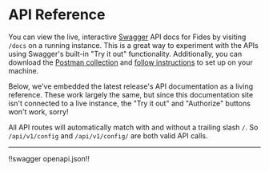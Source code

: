 # API Reference

You can view the live, interactive [Swagger](https://swagger.io/docs/) API docs for Fides by visiting `/docs` on a running instance. This is a great way to experiment with the APIs using Swagger's built-in "Try it out" functionality.
Additionally, you can download the [Postman collection](../development/postman/Fides.postman_collection.json) and [follow instructions](../development/postman/using_postman.md) to set up on your machine.

Below, we've embedded the latest release's API documentation as a living reference. These work largely the same, but since this documentation site isn't connected to a live instance, the "Try it out" and "Authorize" buttons won't work, sorry!

All API routes will automatically match with and without a trailing slash `/`. So `/api/v1/config` and `/api/v1/config/` are both valid API calls.

---

!!swagger openapi.json!!

<script>
    /* If there is an anchor tag, reload it after the page loads to scroll to
     * that section, since the Swagger UI takes some time to render. */
    if (location.hash) {
        setTimeout(function() {
            location.href = location.href
        }, 200);
    }
</script>
